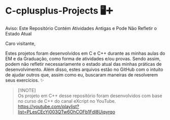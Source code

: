 # C-cplusplus-Projects 🖥➕

Aviso: Este Repositório Contém Atividades Antigas e Pode Não Refletir o Estado Atual

Caro visitante,

Estes projetos foram desenvolvidos em C e C++ durante as minhas aulas do EM e da Graduação, como forma de atividades e/ou provas. Sendo assim, podem não refletir necessariamente o estado atual das minhas práticas de desenvolvimento. Além disso, estes arquivos estão no GitHub com o intuito de ajudar outros que, assim como eu, buscaram maneiras de resolverem seus exercícios. ✨

> [!INOTE]   
> Os projeto em C++ desse repositório foram desenvolvidos com base no curso de C++ do canal eXcript no YouTube.
https://youtube.com/playlist?list=PLesCEcYj003QTw6OhCOFb1Fdl8Uiqyrqo